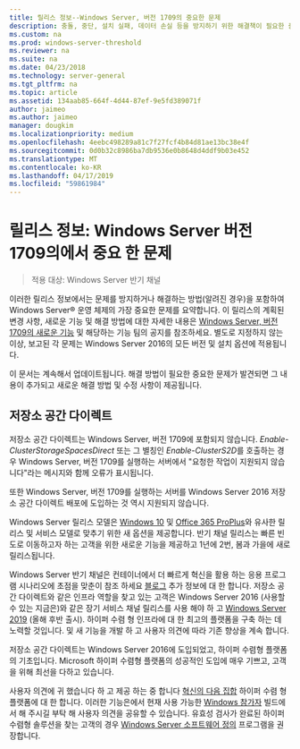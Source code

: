 ```yaml
---
title: 릴리스 정보--Windows Server, 버전 1709의 중요한 문제
description: 충돌, 중단, 설치 실패, 데이터 손실 등을 방지하기 위한 해결책이 필요한 중요한 문제를 요약합니다.
ms.custom: na
ms.prod: windows-server-threshold
ms.reviewer: na
ms.suite: na
ms.date: 04/23/2018
ms.technology: server-general
ms.tgt_pltfrm: na
ms.topic: article
ms.assetid: 134aab85-664f-4d44-87ef-9e5fd389071f
author: jaimeo
ms.author: jaimeo
manager: dougkim
ms.localizationpriority: medium
ms.openlocfilehash: 4eebc498289a81c7f27fcf4b84d81ae13bc38e4f
ms.sourcegitcommit: 0d0b32c8986ba7db9536e0b8648d4ddf9b03e452
ms.translationtype: MT
ms.contentlocale: ko-KR
ms.lasthandoff: 04/17/2019
ms.locfileid: "59861984"
---
```

# <a name="release-notes-important-issues-in-windows-server-version-1709"></a>릴리스 정보: Windows Server 버전 1709의에서 중요 한 문제

>적용 대상: Windows Server 반기 채널

이러한 릴리스 정보에서는 문제를 방지하거나 해결하는 방법(알려진 경우)을 포함하여 Windows Server&reg; 운영 체제의 가장 중요한 문제를 요약합니다. 이 릴리스의 계획된 변경 사항, 새로운 기능 및 해결 방법에 대한 자세한 내용은 [Windows Server, 버전 1709의 새로운 기능](whats-new-in-windows-server-1709.md) 및 해당하는 기능 팀의 공지를 참조하세요. 별도로 지정하지 않는 이상, 보고된 각 문제는 Windows Server 2016의 모든 버전 및 설치 옵션에 적용됩니다.  

이 문서는 계속해서 업데이트됩니다. 해결 방법이 필요한 중요한 문제가 발견되면 그 내용이 추가되고 새로운 해결 방법 및 수정 사항이 제공됩니다.  
  
## <a name="storage-spaces-direct"></a>저장소 공간 다이렉트
[comment]: # (ID: 알 수 있습니다. 제출자: stevenek; 상태: 로그 오프)  
저장소 공간 다이렉트는 Windows Server, 버전 1709에 포함되지 않습니다. *Enable-ClusterStorageSpacesDirect* 또는 그 별칭인 *Enable-ClusterS2D*를 호출하는 경우 Windows Server, 버전 1709를 실행하는 서버에서 "요청한 작업이 지원되지 않습니다"라는 메시지와 함께 오류가 표시됩니다.

또한 Windows Server, 버전 1709를 실행하는 서버를 Windows Server 2016 저장소 공간 다이렉트 배포에 도입하는 것 역시 지원되지 않습니다.

Windows Server 릴리스 모델은 [Windows 10](https://docs.microsoft.com/windows/deployment/update/waas-overview) 및 [Office 365 ProPlus](https://support.office.com/article/Overview-of-the-upcoming-changes-to-Office-365-ProPlus-update-management-78b33779-9356-4cdf-9d2c-08350ef05cca?ui=en-US&rs=en-US&ad=US)와 유사한 릴리스 및 서비스 모델로 맞추기 위한 새 옵션을 제공합니다. 반기 채널 릴리스는 빠른 빈도로 이동하고자 하는 고객을 위한 새로운 기능을 제공하고 1년에 2번, 봄과 가을에 새로 릴리스됩니다.

Windows Server 반기 채널은 컨테이너에서 더 빠르게 혁신을 활용 하는 응용 프로그램 시나리오에 초점을 맞춘이 참조 하세요 [블로그](https://cloudblogs.microsoft.com/windowsserver/2018/03/29/windows-server-semi-annual-channel-update) 추가 정보에 대 한 합니다. 저장소 공간 다이렉트와 같은 인프라 역할을 찾고 있는 고객은 Windows Server 2016 (사용할 수 있는 지금은)와 같은 장기 서비스 채널 릴리스를 사용 해야 하 고 [Windows Server 2019](https://cloudblogs.microsoft.com/windowsserver/2018/03/20/introducing-windows-server-2019-now-available-in-preview) (올해 후반 출시). 하이퍼 수렴 형 인프라에 대 한 최고의 플랫폼을 구축 하는 데 노력할 것입니다. 및 새 기능을 개발 하 고 사용자 의견에 따라 기존 향상을 계속 합니다. 

저장소 공간 다이렉트는 Windows Server 2016에 도입되었고, 하이퍼 수렴형 플랫폼의 기초입니다. Microsoft 하이퍼 수렴형 플랫폼의 성공적인 도입에 매우 기쁘고, 고객을 위해 최선을 다하고 있습니다.

사용자 의견에 귀 했습니다 하 고 제공 하는 중 합니다 [혁신의 다음 집합](https://blogs.technet.microsoft.com/windowsserver/2017/09/07/sneak-peek-2-windows-server-version-1709-hyper-converged-infrastructure/) 하이퍼 수렴 형 플랫폼에 대 한 합니다. 이러한 기능은에서 현재 사용 가능한 [Windows 참가자](https://insider.windows.com/for-business/) 빌드에서 해 주시길 부탁 해 사용자 의견을 공유할 수 있습니다. 유효성 검사가 완료된 하이퍼 수렴형 솔루션을 찾는 고객의 경우 [Windows Server 소프트웨어 정의](http://microsoft.com/wssd) 프로그램을 권장합니다.
